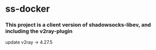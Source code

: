 # ss-docker

### This project is a client version of shadowsocks-libev, and including the v2ray-plugin

update v2ray -> 4.27.5